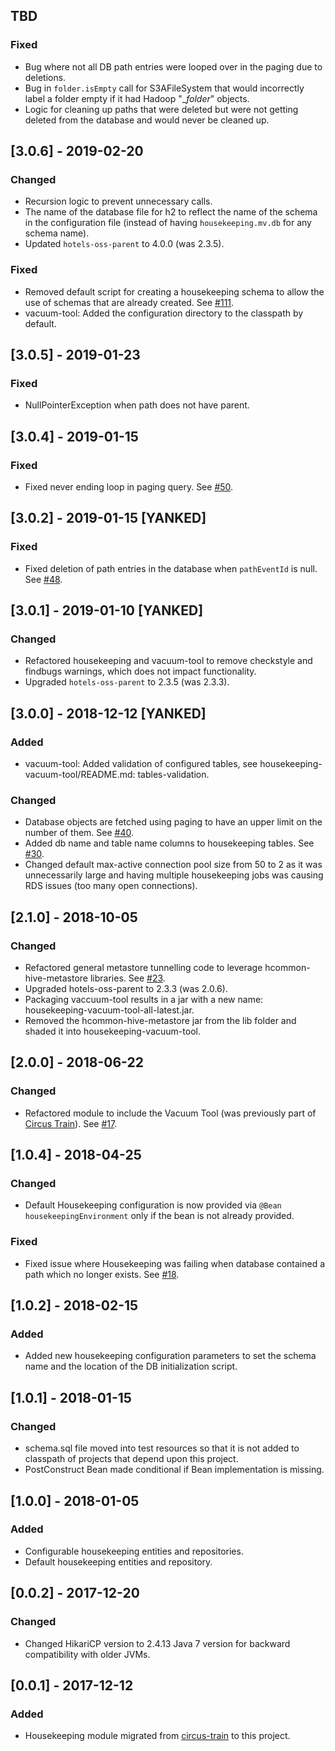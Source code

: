 ## TBD
### Fixed 
* Bug where not all DB path entries were looped over in the paging due to deletions.
* Bug in `folder.isEmpty` call for S3AFileSystem that would incorrectly label a folder empty if it had Hadoop "<directoryname>_$folder$" objects.
* Logic for cleaning up paths that were deleted but were not getting deleted from the database and would never be cleaned up.

## [3.0.6] - 2019-02-20
### Changed
* Recursion logic to prevent unnecessary calls.
* The name of the database file for h2 to reflect the name of the schema in the configuration file (instead of having `housekeeping.mv.db` for any schema name).
* Updated `hotels-oss-parent` to 4.0.0 (was 2.3.5).

### Fixed
* Removed default script for creating a housekeeping schema to allow the use of schemas that are already created. See [#111](https://github.com/HotelsDotCom/circus-train/issues/111).
* vacuum-tool: Added the configuration directory to the classpath by default.

## [3.0.5] - 2019-01-23
### Fixed
* NullPointerException when path does not have parent.

## [3.0.4] - 2019-01-15
### Fixed
* Fixed never ending loop in paging query. See [#50](https://github.com/HotelsDotCom/housekeeping/issues/50).

## [3.0.2] - 2019-01-15 [YANKED]
### Fixed
* Fixed deletion of path entries in the database when `pathEventId` is null. See [#48](https://github.com/HotelsDotCom/housekeeping/issues/48).

## [3.0.1] - 2019-01-10 [YANKED]
### Changed
* Refactored housekeeping and vacuum-tool to remove checkstyle and findbugs warnings, which does not impact functionality.
* Upgraded `hotels-oss-parent` to 2.3.5 (was 2.3.3).

## [3.0.0] - 2018-12-12 [YANKED]
### Added
* vacuum-tool: Added validation of configured tables, see housekeeping-vacuum-tool/README.md: tables-validation. 
### Changed
* Database objects are fetched using paging to have an upper limit on the number of them. See [#40](https://github.com/HotelsDotCom/housekeeping/issues/40).
* Added db name and table name columns to housekeeping tables. See [#30](https://github.com/HotelsDotCom/housekeeping/issues/30).
* Changed default max-active connection pool size from 50 to 2 as it was unnecessarily large and having multiple housekeeping jobs was causing RDS issues (too many open connections).

## [2.1.0] - 2018-10-05
### Changed
* Refactored general metastore tunnelling code to leverage hcommon-hive-metastore libraries. See [#23](https://github.com/HotelsDotCom/housekeeping/issues/23).
* Upgraded hotels-oss-parent to 2.3.3 (was 2.0.6).
* Packaging vaccuum-tool results in a jar with a new name: housekeeping-vacuum-tool-all-latest.jar.
* Removed the hcommon-hive-metastore jar from the lib folder and shaded it into housekeeping-vacuum-tool.

## [2.0.0] - 2018-06-22
### Changed
* Refactored module to include the Vacuum Tool (was previously part of [Circus Train](https://github.com/HotelsDotCom/circus-train)). See [#17](https://github.com/HotelsDotCom/housekeeping/issues/17).

## [1.0.4] - 2018-04-25
### Changed
* Default Housekeeping configuration is now provided via `@Bean` `housekeepingEnvironment` only if the bean is not already provided.
### Fixed
* Fixed issue where Housekeeping was failing when database contained a path which no longer exists. See [#18](https://github.com/HotelsDotCom/housekeeping/issues/18).

## [1.0.2] - 2018-02-15
### Added
* Added new housekeeping configuration parameters to set the schema name and the location of the DB initialization script.

## [1.0.1] - 2018-01-15
### Changed
* schema.sql file moved into test resources so that it is not added to classpath of projects that depend upon this project.
* PostConstruct Bean made conditional if Bean implementation is missing.

## [1.0.0] - 2018-01-05
### Added
* Configurable housekeeping entities and repositories.
* Default housekeeping entities and repository.

## [0.0.2] - 2017-12-20
### Changed
* Changed HikariCP version to 2.4.13 Java 7 version for backward compatibility with older JVMs.

## [0.0.1] - 2017-12-12
### Added
* Housekeeping module migrated from [circus-train](https://github.com/HotelsDotCom/circus-train) to this project.
